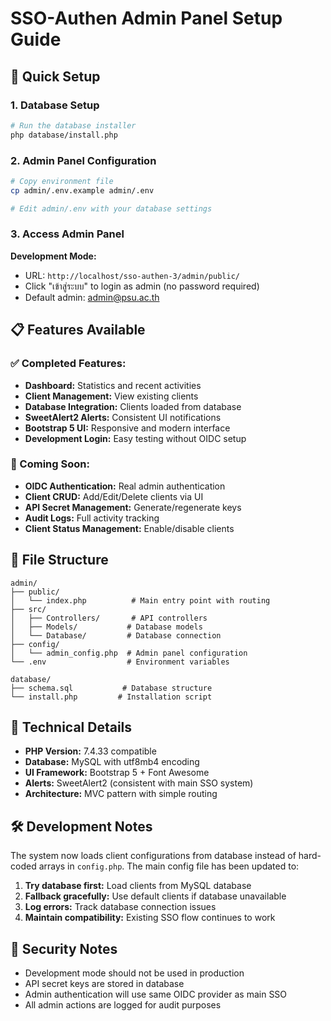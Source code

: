 # SSO-Authen Admin Panel Setup Guide

## 🚀 Quick Setup

### 1. Database Setup
```bash
# Run the database installer
php database/install.php
```

### 2. Admin Panel Configuration
```bash
# Copy environment file
cp admin/.env.example admin/.env

# Edit admin/.env with your database settings
```

### 3. Access Admin Panel

**Development Mode:** 
- URL: `http://localhost/sso-authen-3/admin/public/`
- Click "เข้าสู่ระบบ" to login as admin (no password required)
- Default admin: admin@psu.ac.th

## 📋 Features Available

### ✅ Completed Features:
- **Dashboard:** Statistics and recent activities
- **Client Management:** View existing clients
- **Database Integration:** Clients loaded from database
- **SweetAlert2 Alerts:** Consistent UI notifications
- **Bootstrap 5 UI:** Responsive and modern interface
- **Development Login:** Easy testing without OIDC setup

### 🔄 Coming Soon:
- **OIDC Authentication:** Real admin authentication
- **Client CRUD:** Add/Edit/Delete clients via UI
- **API Secret Management:** Generate/regenerate keys
- **Audit Logs:** Full activity tracking
- **Client Status Management:** Enable/disable clients

## 📁 File Structure

```
admin/
├── public/
│   └── index.php          # Main entry point with routing
├── src/
│   ├── Controllers/       # API controllers
│   ├── Models/           # Database models
│   └── Database/         # Database connection
├── config/
│   └── admin_config.php  # Admin panel configuration
└── .env                  # Environment variables

database/
├── schema.sql           # Database structure
└── install.php         # Installation script
```

## 🔧 Technical Details

- **PHP Version:** 7.4.33 compatible
- **Database:** MySQL with utf8mb4 encoding
- **UI Framework:** Bootstrap 5 + Font Awesome
- **Alerts:** SweetAlert2 (consistent with main SSO system)
- **Architecture:** MVC pattern with simple routing

## 🛠️ Development Notes

The system now loads client configurations from database instead of hard-coded arrays in `config.php`. The main config file has been updated to:

1. **Try database first:** Load clients from MySQL database
2. **Fallback gracefully:** Use default clients if database unavailable
3. **Log errors:** Track database connection issues
4. **Maintain compatibility:** Existing SSO flow continues to work

## 🔐 Security Notes

- Development mode should not be used in production
- API secret keys are stored in database
- Admin authentication will use same OIDC provider as main SSO
- All admin actions are logged for audit purposes